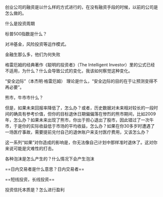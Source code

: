 
创业公司的融资是以什么样的方式进行的，在没有融资手段的时候，以前的公司是怎么做的。

什么是投资周期 

标普500指数是什么？ 

对冲基金，风险投资等运作模式。

金融生那么多，他们为何失败


格雷厄姆的经典著作《聪明的投资者》（The Intelligent Investor）里的公式已经不适用，为什么？什么会导致公式的变化，我该如何察觉这种变化。 

“安全边际”（本杰明·格雷厄姆） 理论是什么，“安全边际的目的在于让预测变得不再必要”。

熊市，牛市市什么？

但是，如果未来回报率降低了，怎么办？或者，历史数据对未来相对较长的一段时间的确具有参考价值，但你的目标退休日期偏偏落在惨烈的熊市期间，比如2009年，怎么办？如果未来出现了熊市，你出于担心退出了股市，因此错过了一次牛市，于是你的实际收益低于市场的平均收益，怎么办？如果在你30多岁时遭遇了一场医疗事故，需要提前兑付自己的退休账户来支付医疗费用，又该怎么办？

  这一系列“如果”对你造成的影响是，你无法像自己计划中那样准时退休了。这对你来说可能是灾难性的打击。

各种泡沫是怎么产生的？什么情况下会产生泡沫

==日内交易者是什么意思？日内交易者==  

==短线投资，长线投资==

投资信托本质是？怎么进行盈利

